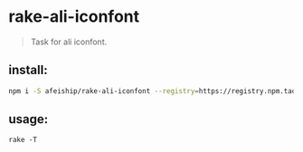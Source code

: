 # rake-ali-iconfont
> Task for ali iconfont.

## install:
```bash
npm i -S afeiship/rake-ali-iconfont --registry=https://registry.npm.taobao.org
```

## usage:
~~~
rake -T
~~~
